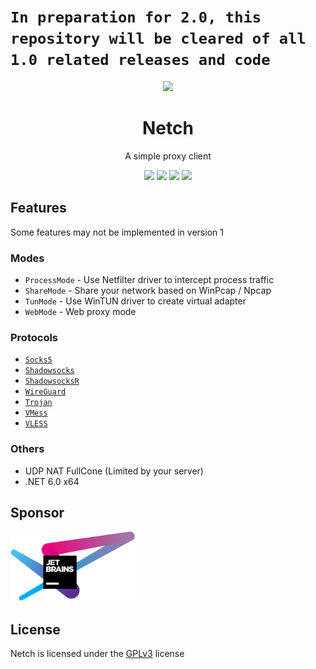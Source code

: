 # `In preparation for 2.0, this repository will be cleared of all 1.0 related releases and code`
<p align="center"><img src="https://github.com/NetchX/Netch/blob/main/Netch/Resources/Netch.png?raw=true" width="128" /></p>

<div align="center">

# Netch
A simple proxy client

[![](https://img.shields.io/badge/telegram-group-green?style=flat-square)](https://t.me/netch_group)
[![](https://img.shields.io/badge/telegram-channel-blue?style=flat-square)](https://t.me/netch_channel)
[![](https://img.shields.io/github/downloads/netchx/netch/total.svg?style=flat-square)](https://github.com/netchx/netch/releases)
[![](https://img.shields.io/github/v/release/netchx/netch?style=flat-square)](https://github.com/netchx/netch/releases)
</div>

## Features
Some features may not be implemented in version 1

### Modes
- `ProcessMode` - Use Netfilter driver to intercept process traffic
- `ShareMode` - Share your network based on WinPcap / Npcap
- `TunMode` - Use WinTUN driver to create virtual adapter
- `WebMode` - Web proxy mode

### Protocols
- [`Socks5`](https://www.wikiwand.com/en/SOCKS)
- [`Shadowsocks`](https://shadowsocks.org)
- [`ShadowsocksR`](https://github.com/shadowsocksrr/shadowsocksr-libev)
- [`WireGuard`](https://www.wireguard.com)
- [`Trojan`](https://trojan-gfw.github.io/trojan)
- [`VMess`](https://www.v2fly.org)
- [`VLESS`](https://xtls.github.io)

### Others
- UDP NAT FullCone (Limited by your server)
- .NET 6.0 x64

## Sponsor
<a href="https://www.jetbrains.com/?from=Netch"><img src="jetbrains.svg" alt="JetBrains" width="200"/></a>

## License
Netch is licensed under the [GPLv3](https://raw.githubusercontent.com/netchx/netch/main/LICENSE) license
